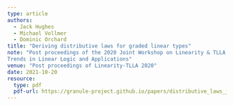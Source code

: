 ```yaml
---
type: article
authors:
  - Jack Hughes
  - Michael Vollmer
  - Dominic Orchard
title: "Deriving distributive laws for graded linear types"
note: "Post proceedings of the 2020 Joint Workshop on Linearity & TLLA: The 6th Workshop on Linearity and the 4th Workshop on
Trends in Linear Logic and Applications"
venue: "Post proceedings of Linearity-TLLA 2020"
date: 2021-10-20
resource:
  type: pdf
  pdf-url: https://granule-project.github.io/papers/distributive_laws_journal.pdf
---
```

